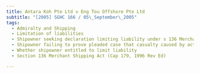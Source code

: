 ```yaml
---
title: Antara Koh Pte Ltd v Eng Tou Offshore Pte Ltd 
subtitle: "[2005] SGHC 166 / 05\_September\_2005"
tags:
  - Admiralty and Shipping
  - Limitation of liabilities
  - Shipowner seeking declaration limiting liability under s 136 Merchant Shipping Act in respect of loss arising from casualty
  - Shipowner failing to prove pleaded case that casualty caused by act or omission of third party
  - Whether shipowner entitled to limit liability
  - Section 136 Merchant Shipping Act (Cap 179, 1996 Rev Ed)

---
```


